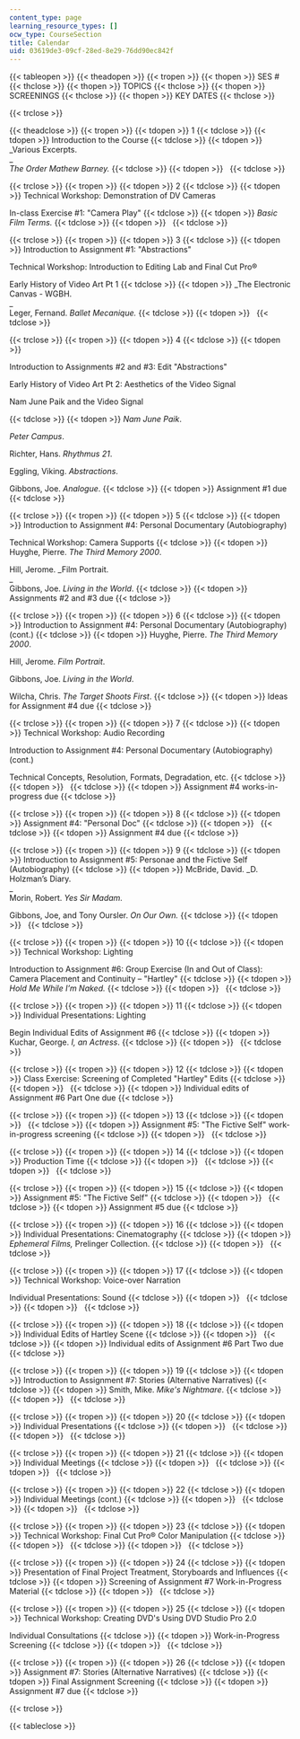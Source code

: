 ```yaml
---
content_type: page
learning_resource_types: []
ocw_type: CourseSection
title: Calendar
uid: 03619de3-09cf-28ed-8e29-76dd90ec842f
---
```


{{< tableopen >}}
{{< theadopen >}}
{{< tropen >}}
{{< thopen >}}
SES #
{{< thclose >}}
{{< thopen >}}
TOPICS
{{< thclose >}}
{{< thopen >}}
SCREENINGS
{{< thclose >}}
{{< thopen >}}
KEY DATES
{{< thclose >}}

{{< trclose >}}

{{< theadclose >}}
{{< tropen >}}
{{< tdopen >}}
1
{{< tdclose >}}
{{< tdopen >}}
Introduction to the Course
{{< tdclose >}}
{{< tdopen >}}
_Various Excerpts.  
_  
_The Order Mathew Barney._
{{< tdclose >}}
{{< tdopen >}}
 
{{< tdclose >}}

{{< trclose >}}
{{< tropen >}}
{{< tdopen >}}
2
{{< tdclose >}}
{{< tdopen >}}
Technical Workshop: Demonstration of DV Cameras  
  
In-class Exercise #1: "Camera Play"
{{< tdclose >}}
{{< tdopen >}}
_Basic Film Terms._
{{< tdclose >}}
{{< tdopen >}}
 
{{< tdclose >}}

{{< trclose >}}
{{< tropen >}}
{{< tdopen >}}
3
{{< tdclose >}}
{{< tdopen >}}
Introduction to Assignment #1: "Abstractions"  
  
Technical Workshop: Introduction to Editing Lab and Final Cut Pro®  
  
Early History of Video Art Pt 1
{{< tdclose >}}
{{< tdopen >}}
_The Electronic Canvas - WGBH.  
_  
Leger, Fernand. _Ballet Mecanique._
{{< tdclose >}}
{{< tdopen >}}
 
{{< tdclose >}}

{{< trclose >}}
{{< tropen >}}
{{< tdopen >}}
4
{{< tdclose >}}
{{< tdopen >}}


Introduction to Assignments #2 and #3: Edit "Abstractions"

Early History of Video Art Pt 2: Aesthetics of the Video Signal  
  
Nam June Paik and the Video Signal


{{< tdclose >}}
{{< tdopen >}}
_Nam June Paik_.  
  
_Peter Campus_.  
  
Richter, Hans. _Rhythmus 21_.  
  
Eggling, Viking. _Abstractions_.  
  
Gibbons, Joe. _Analogue_.
{{< tdclose >}}
{{< tdopen >}}
Assignment #1 due
{{< tdclose >}}

{{< trclose >}}
{{< tropen >}}
{{< tdopen >}}
5
{{< tdclose >}}
{{< tdopen >}}
Introduction to Assignment #4: Personal Documentary (Autobiography)  
  
Technical Workshop: Camera Supports
{{< tdclose >}}
{{< tdopen >}}
Huyghe, Pierre. _The Third Memory 2000_.  
  
Hill, Jerome. _Film Portrait.  
_  
Gibbons, Joe. _Living in the World_.
{{< tdclose >}}
{{< tdopen >}}
Assignments #2 and #3 due
{{< tdclose >}}

{{< trclose >}}
{{< tropen >}}
{{< tdopen >}}
6
{{< tdclose >}}
{{< tdopen >}}
Introduction to Assignment #4: Personal Documentary (Autobiography) (cont.)
{{< tdclose >}}
{{< tdopen >}}
Huyghe, Pierre. _The Third Memory 2000_.  
  
Hill, Jerome. _Film Portrait_.  
  
Gibbons, Joe. _Living in the World_.  
  
Wilcha, Chris. _The Target Shoots First_.
{{< tdclose >}}
{{< tdopen >}}
Ideas for Assignment #4 due
{{< tdclose >}}

{{< trclose >}}
{{< tropen >}}
{{< tdopen >}}
7
{{< tdclose >}}
{{< tdopen >}}
Technical Workshop: Audio Recording  
  
Introduction to Assignment #4: Personal Documentary (Autobiography) (cont.)  
  
Technical Concepts, Resolution, Formats, Degradation, etc.
{{< tdclose >}}
{{< tdopen >}}
 
{{< tdclose >}}
{{< tdopen >}}
Assignment #4 works-in-progress due
{{< tdclose >}}

{{< trclose >}}
{{< tropen >}}
{{< tdopen >}}
8
{{< tdclose >}}
{{< tdopen >}}
Assignment #4: "Personal Doc"
{{< tdclose >}}
{{< tdopen >}}
 
{{< tdclose >}}
{{< tdopen >}}
Assignment #4 due
{{< tdclose >}}

{{< trclose >}}
{{< tropen >}}
{{< tdopen >}}
9
{{< tdclose >}}
{{< tdopen >}}
Introduction to Assignment #5: Personae and the Fictive Self (Autobiography)
{{< tdclose >}}
{{< tdopen >}}
McBride, David. _D. Holzman’s Diary.  
_  
Morin, Robert. _Yes Sir Madam._  
  
Gibbons, Joe, and Tony Oursler. _On Our Own._
{{< tdclose >}}
{{< tdopen >}}
 
{{< tdclose >}}

{{< trclose >}}
{{< tropen >}}
{{< tdopen >}}
10
{{< tdclose >}}
{{< tdopen >}}
Technical Workshop: Lighting  
  
Introduction to Assignment #6: Group Exercise (In and Out of Class): Camera Placement and Continuity – "Hartley"
{{< tdclose >}}
{{< tdopen >}}
_Hold Me While I’m Naked._
{{< tdclose >}}
{{< tdopen >}}
 
{{< tdclose >}}

{{< trclose >}}
{{< tropen >}}
{{< tdopen >}}
11
{{< tdclose >}}
{{< tdopen >}}
Individual Presentations: Lighting  
  
Begin Individual Edits of Assignment #6
{{< tdclose >}}
{{< tdopen >}}
Kuchar, George. _I, an Actress_.
{{< tdclose >}}
{{< tdopen >}}
 
{{< tdclose >}}

{{< trclose >}}
{{< tropen >}}
{{< tdopen >}}
12
{{< tdclose >}}
{{< tdopen >}}
Class Exercise: Screening of Completed "Hartley" Edits
{{< tdclose >}}
{{< tdopen >}}
 
{{< tdclose >}}
{{< tdopen >}}
Individual edits of Assignment #6 Part One due
{{< tdclose >}}

{{< trclose >}}
{{< tropen >}}
{{< tdopen >}}
13
{{< tdclose >}}
{{< tdopen >}}
 
{{< tdclose >}}
{{< tdopen >}}
Assignment #5: "The Fictive Self" work-in-progress screening
{{< tdclose >}}
{{< tdopen >}}
 
{{< tdclose >}}

{{< trclose >}}
{{< tropen >}}
{{< tdopen >}}
14
{{< tdclose >}}
{{< tdopen >}}
Production Time
{{< tdclose >}}
{{< tdopen >}}
 
{{< tdclose >}}
{{< tdopen >}}
 
{{< tdclose >}}

{{< trclose >}}
{{< tropen >}}
{{< tdopen >}}
15
{{< tdclose >}}
{{< tdopen >}}
Assignment #5: "The Fictive Self"
{{< tdclose >}}
{{< tdopen >}}
 
{{< tdclose >}}
{{< tdopen >}}
Assignment #5 due
{{< tdclose >}}

{{< trclose >}}
{{< tropen >}}
{{< tdopen >}}
16
{{< tdclose >}}
{{< tdopen >}}
Individual Presentations: Cinematography
{{< tdclose >}}
{{< tdopen >}}
_Ephemeral Films,_ Prelinger Collection.
{{< tdclose >}}
{{< tdopen >}}
 
{{< tdclose >}}

{{< trclose >}}
{{< tropen >}}
{{< tdopen >}}
17
{{< tdclose >}}
{{< tdopen >}}
Technical Workshop: Voice-over Narration  
  
Individual Presentations: Sound
{{< tdclose >}}
{{< tdopen >}}
 
{{< tdclose >}}
{{< tdopen >}}
 
{{< tdclose >}}

{{< trclose >}}
{{< tropen >}}
{{< tdopen >}}
18
{{< tdclose >}}
{{< tdopen >}}
Individual Edits of Hartley Scene
{{< tdclose >}}
{{< tdopen >}}
 
{{< tdclose >}}
{{< tdopen >}}
Individual edits of Assignment #6 Part Two due
{{< tdclose >}}

{{< trclose >}}
{{< tropen >}}
{{< tdopen >}}
19
{{< tdclose >}}
{{< tdopen >}}
Introduction to Assignment #7: Stories (Alternative Narratives)
{{< tdclose >}}
{{< tdopen >}}
Smith, Mike. _Mike's Nightmare_.
{{< tdclose >}}
{{< tdopen >}}
 
{{< tdclose >}}

{{< trclose >}}
{{< tropen >}}
{{< tdopen >}}
20
{{< tdclose >}}
{{< tdopen >}}
Individual Presentations
{{< tdclose >}}
{{< tdopen >}}
 
{{< tdclose >}}
{{< tdopen >}}
 
{{< tdclose >}}

{{< trclose >}}
{{< tropen >}}
{{< tdopen >}}
21
{{< tdclose >}}
{{< tdopen >}}
Individual Meetings
{{< tdclose >}}
{{< tdopen >}}
 
{{< tdclose >}}
{{< tdopen >}}
 
{{< tdclose >}}

{{< trclose >}}
{{< tropen >}}
{{< tdopen >}}
22
{{< tdclose >}}
{{< tdopen >}}
Individual Meetings (cont.)
{{< tdclose >}}
{{< tdopen >}}
 
{{< tdclose >}}
{{< tdopen >}}
 
{{< tdclose >}}

{{< trclose >}}
{{< tropen >}}
{{< tdopen >}}
23
{{< tdclose >}}
{{< tdopen >}}
Technical Workshop: Final Cut Pro® Color Manipulation
{{< tdclose >}}
{{< tdopen >}}
 
{{< tdclose >}}
{{< tdopen >}}
 
{{< tdclose >}}

{{< trclose >}}
{{< tropen >}}
{{< tdopen >}}
24
{{< tdclose >}}
{{< tdopen >}}
Presentation of Final Project Treatment, Storyboards and Influences
{{< tdclose >}}
{{< tdopen >}}
Screening of Assignment #7 Work-in-Progress Material
{{< tdclose >}}
{{< tdopen >}}
 
{{< tdclose >}}

{{< trclose >}}
{{< tropen >}}
{{< tdopen >}}
25
{{< tdclose >}}
{{< tdopen >}}
Technical Workshop: Creating DVD's Using DVD Studio Pro 2.0  
  
Individual Consultations
{{< tdclose >}}
{{< tdopen >}}
Work-in-Progress Screening
{{< tdclose >}}
{{< tdopen >}}
 
{{< tdclose >}}

{{< trclose >}}
{{< tropen >}}
{{< tdopen >}}
26
{{< tdclose >}}
{{< tdopen >}}
Assignment #7: Stories (Alternative Narratives)
{{< tdclose >}}
{{< tdopen >}}
Final Assignment Screening
{{< tdclose >}}
{{< tdopen >}}
Assignment #7 due
{{< tdclose >}}

{{< trclose >}}

{{< tableclose >}}
